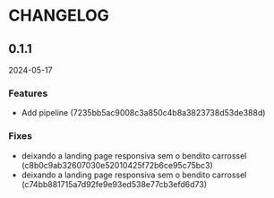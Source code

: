 # CHANGELOG

<!--- next entry here -->

## 0.1.1
2024-05-17

### Features

- Add pipeline (7235bb5ac9008c3a850c4b8a3823738d53de388d)

### Fixes

- deixando a landing page responsiva sem o bendito carrossel (c8b0c9ab32607030e52010425f72b6ce95c75bc3)
- deixando a landing page responsiva sem o bendito carrossel (c74bb881715a7d92fe9e93ed538e77cb3efd6d73)